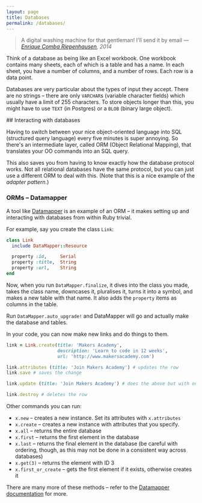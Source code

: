 ```yaml
---
layout: page
title: Databases
permalink: /databases/
---
```


> A digital washing machine for that gentleman! I'll send it by email
> —*[Enrique Comba Riepenhausen](http://ecomba.pro), 2014*

Think of a database as being like an Excel workbook. One workbook contains many sheets, each of which is a table and has a name. In each sheet, you have a number of columns, and a number of rows. Each row is a data point.  

Databases are very particular about the types of input they accept. There are no strings – there are only `VARCHAR`s (variable character fields) which usually have a limit of 255 characters. To store objects longer than this, you might have to use `TEXT` (in Postgres) or a `BLOB` (binary large object).

## Interacting with databases

Having to switch between your nice object-oriented language into SQL (structured query language) every five minutes is super annoying. So there's an intermediate layer, called ORM (Object Relational Mapping), that translates your OO commands into an SQL query.

This also saves you from having to know exactly how the database protocol works. Not all relational databases have the same protocol, but you can just use a different ORM to deal with this. (Note that this is a nice example of the *adapter pattern*.)

### ORMs – Datamapper

A tool like [Datamapper](http://datamapper.org) is an example of an ORM – it makes setting up and interacting with databases from within Ruby trivial.

For example, say you create the class `Link`:

```ruby 
class Link
  include DataMapper::Resource

  property :id,     Serial
  property :title,  String
  property :url,    String
end
```

Now, when you run `DataMapper.finalize`, it dives into the class you made, takes the class name, downcases it, pluralises it, turns it into a symbol, and makes a new table with that name. It also adds the `property` items as columns in the table.

Run `DataMapper.auto_upgrade!` and DataMapper will go and actually make the database and tables.

In your code, you can now make new links and do things to them.

```ruby
link = Link.create(title: 'Makers Academy',
                   description: 'Learn to code in 12 weeks',
                   url: 'http://www.makersacademy.com')

link.attributes (title: 'Join Makers Academy') # updates the row
link.save # saves the change

link.update (title: 'Join Makers Academy') # does the above but with one command

link.destroy # deletes the row
```

Other commands you can run:

* `x.new` – creates a new instance. Set its attributes with `x.attributes`
* `x.create` – creates a new instance with attributes that you specify.
* `x.all` – returns the entire database
* `x.first` – returns the first element in the database
* `x.last` – returns the final element in the database (be careful with ordering, though, as this may not be done in a consistent way across databases)
* `x.get(3)` – returns the element with ID 3
* `x.first_or_create` – gets the first element if it exists, otherwise creates it

There are many more of these methods – refer to the [Datamapper documentation](http://datamapper.org/docs/) for more.